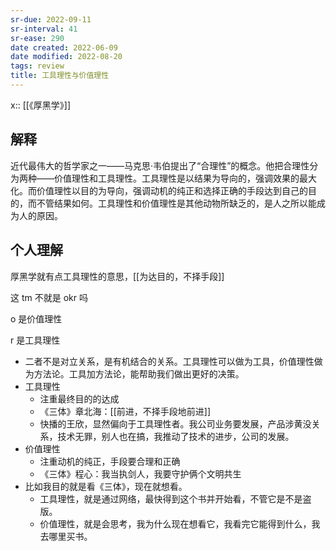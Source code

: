 ```yaml
---
sr-due: 2022-09-11
sr-interval: 41
sr-ease: 290
date created: 2022-06-09
date modified: 2022-08-20
tags: review
title: 工具理性与价值理性
---
```


x:: [[《厚黑学》]]

## 解释

近代最伟大的哲学家之一——马克思·韦伯提出了“合理性”的概念。他把合理性分为两种——价值理性和工具理性。工具理性是以结果为导向的，强调效果的最大化。而价值理性以目的为导向，强调动机的纯正和选择正确的手段达到自己的目的，而不管结果如何。工具理性和价值理性是其他动物所缺乏的，是人之所以能成为人的原因。

## 个人理解

厚黑学就有点工具理性的意思，[[为达目的，不择手段]]

这 tm 不就是 okr 吗

o 是价值理性

r 是工具理性

- 二者不是对立关系，是有机结合的关系。工具理性可以做为工具，价值理性做为方法论。工具加方法论，能帮助我们做出更好的决策。
- 工具理性
	- 注重最终目的的达成
	- 《三体》章北海：[[前进，不择手段地前进]]
	- 快播的王欣，显然偏向于工具理性者。我公司业务要发展，产品涉黄没关系，技术无罪，别人也在搞，我推动了技术的进步，公司的发展。
- 价值理性
	- 注重动机的纯正，手段要合理和正确
	- 《三体》程心：我当执剑人，我要守护俩个文明共生
- 比如我目的就是看《三体》，现在就想看。
	- 工具理性，就是通过网络，最快得到这个书并开始看，不管它是不是盗版。
	- 价值理性，就是会思考，我为什么现在想看它，我看完它能得到什么，我去哪里买书。
